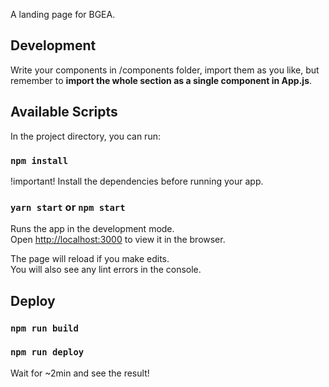 A landing page for BGEA.

## Development

Write your components in /components folder, import them as you like, but remember to <b>import the whole section as a single component in App.js</b>.

## Available Scripts

In the project directory, you can run:

### `npm install`

!important! Install the dependencies before running your app.

### `yarn start` or `npm start`

Runs the app in the development mode.<br />
Open [http://localhost:3000](http://localhost:3000) to view it in the browser.

The page will reload if you make edits.<br />
You will also see any lint errors in the console.

## Deploy
### `npm run build`
### `npm run deploy` 
Wait for ~2min and see the result!
